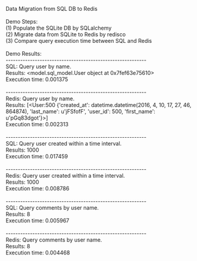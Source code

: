 Data Migration from SQL DB to Redis <br />
<br />
Demo Steps: <br />
(1) Populate the SQLite DB by SQLalchemy <br />
(2) Migrate data from SQLite to Redis by redisco <br />
(3) Compare query execution time between SQL and Redis <br />
<br />
Demo Results: <br />
---------------------------------------------------------- <br />
SQL: Query user by name. <br />
Results: <model.sql_model.User object at 0x7fef63e75610> <br />
Execution time: 0.001375 <br />
<br />
---------------------------------------------------------- <br />
Redis: Query user by name. <br />
Results: [<User:500 {'created_at': datetime.datetime(2016, 4, 10, 17, 27, 46, 864874), 'last_name': u'jFSfofF', 'user_id': 500, 'first_name': u'pGq83dgot'}>] <br />
Execution time: 0.002313 <br />
<br />
---------------------------------------------------------- <br />
SQL: Query user created within a time interval. <br />
Results: 1000 <br />
Execution time: 0.017459 <br />
<br />
---------------------------------------------------------- <br />
Redis: Query user created within a time interval. <br />
Results: 1000 <br />
Execution time: 0.008786 <br />
<br />
---------------------------------------------------------- <br />
SQL: Query comments by user name. <br />
Results: 8 <br />
Execution time: 0.005967 <br />
<br />
---------------------------------------------------------- <br />
Redis: Query comments by user name. <br />
Results: 8 <br />
Execution time: 0.004468 <br />
